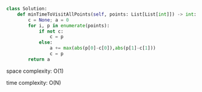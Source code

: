 ```python
class Solution:
    def minTimeToVisitAllPoints(self, points: List[List[int]]) -> int:
        c = None; a = 0
        for i, p in enumerate(points):
            if not c:
                c = p
            else:
                a += max(abs(p[0]-c[0]),abs(p[1]-c[1]))
                c = p
        return a
```

space complexity: O(1)

time complexity: O(N)
